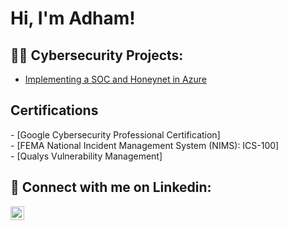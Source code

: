 <h1>Hi, I'm Adham! <br/>

<h2>👨‍💻 Cybersecurity Projects:</h2>

- [Implementing a SOC and Honeynet in Azure](https://github.com/adhamcho/SOCHoneypotLab)

<h2>  Certifications </h2>
- [Google Cybersecurity Professional Certification] <!--(https://github.com/adhamcho/LABURL) !--> <br/>
- [FEMA National Incident Management System (NIMS): ICS-100] <br/>
- [Qualys Vulnerability Management] <br/>




<h2> 🤳 Connect with me on Linkedin:</h2>

[<img align="left" alt="JoshMadakor | LinkedIn" width="22px" src="https://cdn.jsdelivr.net/npm/simple-icons@v3/icons/linkedin.svg" />][linkedin]


[linkedin]: https://linkedin.com/in/adhamcho

<!--
**joshmadakor1/joshmadakor1** is a ✨ _special_ ✨ repository because its `README.md` (this file) appears on your GitHub profile.

Here are some ideas to get you started:

- 🔭 I’m currently working on ...
- 🌱 I’m currently learning ...
- 👯 I’m looking to collaborate on ...
- 🤔 I’m looking for help with ...
- 💬 Ask me about ...
- 📫 How to reach me: ...
- 😄 Pronouns: ...
- ⚡ Fun fact: ...
-->
